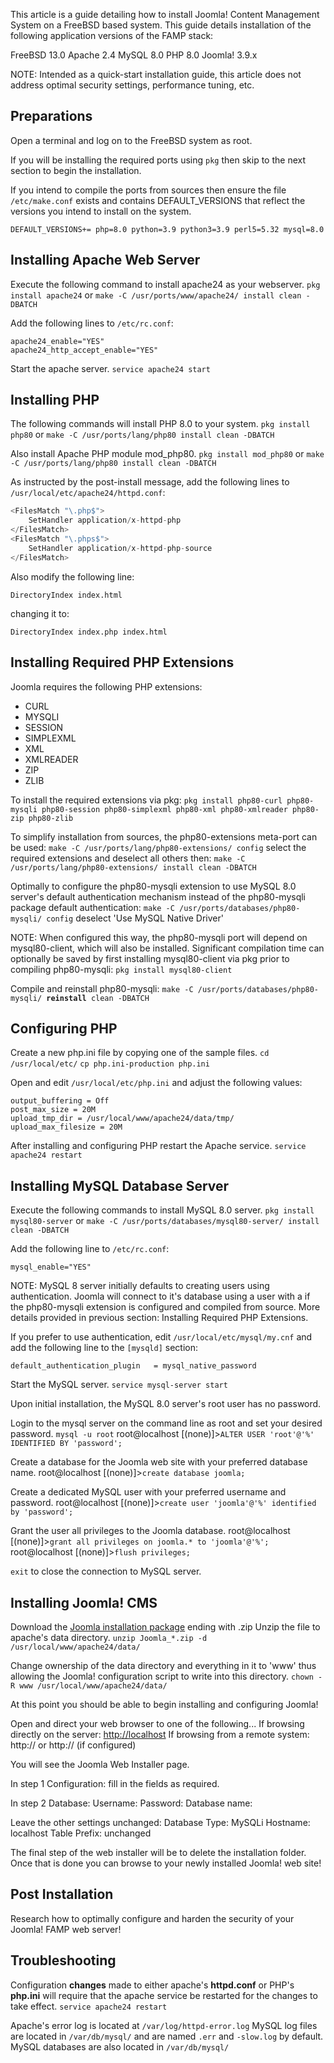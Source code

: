 <!-- Filename: FreeBSD_Installation / Display title: FreeBSD-Installation -->

This article is a guide detailing how to install Joomla! Content
Management System on a FreeBSD based system.
This guide details installation of the following application versions of
the FAMP stack:

FreeBSD 13.0
Apache 2.4
MySQL 8.0
PHP 8.0
Joomla! 3.9.x

NOTE: Intended as a quick-start installation guide, this article does
not address optimal  security
settings,
performance tuning, etc.

## Preparations

Open a terminal and log on to the FreeBSD system as root.

If you will be installing the required ports using `pkg` then skip to
the next section to begin the installation.

If you intend to compile the ports from sources then ensure the file
`/etc/make.conf` exists and contains DEFAULT_VERSIONS that reflect the
versions you intend to install on the system.

    DEFAULT_VERSIONS+= php=8.0 python=3.9 python3=3.9 perl5=5.32 mysql=8.0

## Installing Apache Web Server

Execute the following command to install apache24 as your webserver.
`pkg install apache24` or
`make -C /usr/ports/www/apache24/ install clean -DBATCH`

Add the following lines to `/etc/rc.conf`:

    apache24_enable="YES"
    apache24_http_accept_enable="YES"

Start the apache server.
`service apache24 start`

## Installing PHP

The following commands will install PHP 8.0 to your system.
`pkg install php80` or
`make -C /usr/ports/lang/php80 install clean -DBATCH`

Also install Apache PHP module mod_php80.
`pkg install mod_php80` or
`make -C /usr/ports/lang/php80 install clean -DBATCH`

As instructed by the post-install message, add the following lines to
`/usr/local/etc/apache24/httpd.conf`:

```php
<FilesMatch "\.php$">
    SetHandler application/x-httpd-php
</FilesMatch>
<FilesMatch "\.phps$">
    SetHandler application/x-httpd-php-source
</FilesMatch>
```

Also modify the following line:

    DirectoryIndex index.html

changing it to:

    DirectoryIndex index.php index.html

## Installing Required PHP Extensions

Joomla requires the following PHP extensions:

- CURL
- MYSQLI
- SESSION
- SIMPLEXML
- XML
- XMLREADER
- ZIP
- ZLIB

To install the required extensions via pkg:
`pkg install php80-curl php80-mysqli php80-session php80-simplexml php80-xml php80-xmlreader php80-zip php80-zlib`

To simplify installation from sources, the php80-extensions meta-port
can be used:
`make -C /usr/ports/lang/php80-extensions/ config`
select the required extensions and deselect all others then:
`make -C /usr/ports/lang/php80-extensions/ install clean -DBATCH`

Optimally to configure the php80-mysqli extension to use MySQL 8.0
server's default authentication mechanism instead of the php80-mysqli
package default authentication:
`make -C /usr/ports/databases/php80-mysqli/ config`
deselect 'Use MySQL Native Driver'

NOTE: When configured this way, the php80-mysqli port will depend on
mysql80-client, which will also be installed. Significant compilation
time can optionally be saved by first installing mysql80-client via pkg
prior to compiling php80-mysqli:
`pkg install mysql80-client`

Compile and reinstall php80-mysqli:
`make -C /usr/ports/databases/php80-mysqli/ `**`reinstall`**` clean -DBATCH`

## Configuring PHP

Create a new php.ini file by copying one of the sample files.
`cd /usr/local/etc/`
`cp php.ini-production php.ini`

Open and edit `/usr/local/etc/php.ini` and adjust the following values:

    output_buffering = Off
    post_max_size = 20M
    upload_tmp_dir = /usr/local/www/apache24/data/tmp/
    upload_max_filesize = 20M

After installing and configuring PHP restart the Apache service.
`service apache24 restart`


## Installing MySQL Database Server

Execute the following commands to install MySQL 8.0 server.
`pkg install mysql80-server` or
`make -C /usr/ports/databases/mysql80-server/ install clean -DBATCH`

Add the following line to `/etc/rc.conf`:

    mysql_enable="YES"

NOTE: MySQL 8 server initially defaults to creating users using
authentication. Joomla will connect to it's database using a user with a
if the php80-mysqli extension is configured and compiled from source.
More details provided in previous section:  Installing Required PHP
Extensions.

If you prefer to use authentication,
edit `/usr/local/etc/mysql/my.cnf` and add the following line to the
`[mysqld]` section:

    default_authentication_plugin   = mysql_native_password

Start the MySQL server.
`service mysql-server start`

Upon initial installation, the MySQL 8.0 server's root user has no
password.

Login to the mysql server on the command line as root and set your
desired password.
`mysql -u root`
root@localhost
\[(none)\]\>`ALTER USER 'root'@'%' IDENTIFIED BY 'password';`

Create a database for the Joomla web site with your preferred database
name.
root@localhost \[(none)\]\>`create database joomla;`

Create a dedicated MySQL user with your preferred username and
password.
root@localhost
\[(none)\]\>`create user 'joomla'@'%' identified by 'password';`

Grant the user all privileges to the Joomla database.
root@localhost
\[(none)\]\>`grant all privileges on joomla.* to 'joomla'@'%';`
root@localhost \[(none)\]\>`flush privileges;`

`exit` to close the connection to MySQL server.

## Installing Joomla! CMS

Download the
<a href="https://downloads.joomla.org/latest" class="external text"
target="_blank" rel="noreferrer noopener">Joomla installation
package</a> ending with .zip
Unzip the file to apache's data directory.
`unzip Joomla_*.zip -d /usr/local/www/apache24/data/`

Change ownership of the data directory and everything in it to 'www'
thus allowing the Joomla! configuration script to write into this
directory.
`chown -R www /usr/local/www/apache24/data/`

At this point you should be able to begin installing and configuring
Joomla!

Open and direct your web browser to one of the following...
If browsing directly on the server:
<a href="http://localhost" class="external free" target="_blank"
rel="nofollow noreferrer noopener">http://localhost</a>
If browsing from a remote system: http:// or http:// (if configured)

You will see the Joomla Web Installer page.

In step 1 Configuration:
fill in the fields as required.

In step 2 Database:
Username:
Password:
Database name:

Leave the other settings unchanged:
Database Type: MySQLi
Hostname: localhost
Table Prefix: unchanged

The final step of the web installer will be to delete the installation
folder.
Once that is done you can browse to your newly installed Joomla! web
site!


## Post Installation

Research how to optimally configure and harden the security of your
Joomla! FAMP web server!


## Troubleshooting

Configuration **changes** made to either apache's **httpd.conf** or
PHP's **php.ini** will require that the apache service be restarted for
the changes to take effect.
`service apache24 restart`


Apache's error log is located at `/var/log/httpd-error.log`
MySQL log files are located in `/var/db/mysql/` and are named `.err` and
`-slow.log` by default.
MySQL databases are also located in `/var/db/mysql/`
